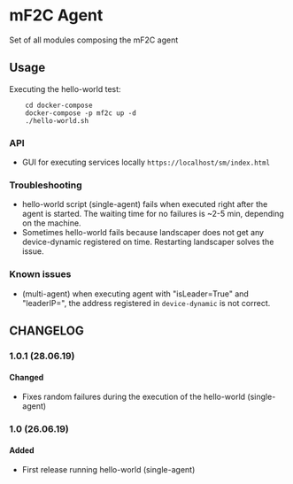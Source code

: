 # mF2C Agent

Set of all modules composing the mF2C agent

## Usage

Executing the hello-world test:

        cd docker-compose
        docker-compose -p mf2c up -d
        ./hello-world.sh

### API

 - GUI for executing services locally `https://localhost/sm/index.html`

### Troubleshooting

 - hello-world script (single-agent) fails when executed right after the agent is started. The waiting time for no failures is ~2-5 min, depending on the machine.
 - Sometimes hello-world fails because landscaper does not get any device-dynamic registered on time. Restarting landscaper solves the issue. 

### Known issues

 - (multi-agent) when executing agent with "isLeader=True" and "leaderIP=", the address registered in `device-dynamic` is not correct.

## CHANGELOG

### 1.0.1 (28.06.19)

#### Changed

 - Fixes random failures during the execution of the hello-world (single-agent)

### 1.0 (26.06.19)

#### Added

 - First release running hello-world (single-agent) 





